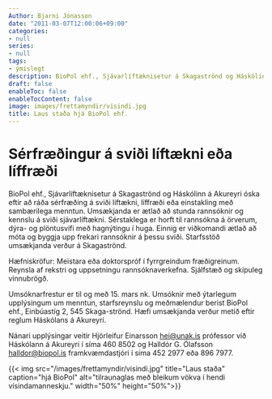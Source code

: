 ```yaml
---
Author: Bjarni Jónasson
date: "2011-03-07T12:00:06+09:00"
categories:
- null
series:
- null
tags:
- ýmislegt
description: BioPol ehf., Sjávarlíftæknisetur á Skagaströnd og Háskólinn á Akureyri óska eftir að ráða sérfræðing á sviði líftækni, líffræði eða einstakling með sambærilega menntun. Umsækjanda er ætlað að stunda rannsóknir og...
draft: false
enableToc: false
enableTocContent: false
image: images/frettamyndir/visindi.jpg
title: Laus staða hjá BioPol ehf.
---
```


# Sérfræðingur á sviði líftækni eða líffræði

BioPol ehf., Sjávarlíftæknisetur á Skagaströnd og Háskólinn á Akureyri óska eftir að ráða sérfræðing á sviði líftækni, líffræði eða einstakling með sambærilega menntun. Umsækjanda er ætlað að stunda rannsóknir og kennslu á sviði sjávarlíftækni. Sérstaklega er horft til rannsókna á örverum, dýra- og plöntusvifi með hagnýtingu í huga. Einnig er viðkomandi ætlað að móta og byggja upp frekari rannsóknir á þessu sviði. Starfsstöð umsækjanda verður á Skagaströnd.

Hæfniskröfur: Meistara eða doktorspróf í fyrrgreindum fræðigreinum. Reynsla af rekstri og uppsetningu rannsóknaverkefna. Sjálfstæð og skipuleg vinnubrögð.

Umsóknarfrestur er til og með 15. mars nk. Umsóknir með ýtarlegum upplýsingum um menntun, starfsreynslu og meðmælendur berist BioPol ehf., Einbúastíg 2, 545 Skaga-strönd. Hæfi umsækjanda verður metið eftir reglum Háskólans á Akureyri.

Nánari upplýsingar veitir Hjörleifur Einarsson hei@unak.is prófessor við Háskólann á Akureyri í síma 460 8502 og Halldór G. Ólafsson halldor@biopol.is framkvæmdastjóri í síma 452 2977 eða 896 7977.

{{< img src="/images/frettamyndir/visindi.jpg" title="Laus staða" caption="hjá BioPol" alt="tilraunaglas með bleikum vökva í hendi vísindamanneskju." width="50%" height="50%">}}
